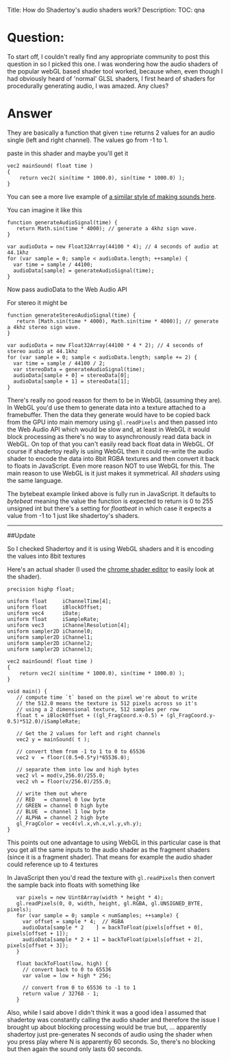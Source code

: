 Title: How do Shadertoy's audio shaders work?
Description:
TOC: qna

# Question:

To start off, I couldn't really find any appropriate community to post this question in so I picked this one. I was wondering how the audio shaders of the popular webGL based shader tool worked, because when, even though I had obviously heard of 'normal' GLSL shaders, I first heard of shaders for procedurally generating audio, I was amazed. Any clues?

# Answer

They are basically a function that given `time` returns 2 values for an audio single (left and right channel). The values go from -1 to 1.

paste in this shader and maybe you'll get it

    vec2 mainSound( float time )
    {
        return vec2( sin(time * 1000.0), sin(time * 1000.0) );
    }

You can see a more live example of [a similar style of making sounds here](http://games.greggman.com/game/html5-bytebeat/). 

You can imagine it like this

    function generateAudioSignal(time) {
       return Math.sin(time * 4000); // generate a 4khz sign wave.
    }

    var audioData = new Float32Array(44100 * 4); // 4 seconds of audio at 44.1khz
    for (var sample = 0; sample < audioData.length; ++sample) {
      var time = sample / 44100;
      audioData[sample] = generateAudioSignal(time);
    }

Now pass audioData to the Web Audio API

For stereo it might be 

    function generateStereoAudioSignal(time) {
       return [Math.sin(time * 4000), Math.sin(time * 4000)]; // generate a 4khz stereo sign wave.
    }

    var audioData = new Float32Array(44100 * 4 * 2); // 4 seconds of stereo audio at 44.1khz
    for (var sample = 0; sample < audioData.length; sample += 2) {
      var time = sample / 44100 / 2;
      var stereoData = generateAudioSignal(time);
      audioData[sample + 0] = stereoData[0];
      audioData[sample + 1] = stereoData[1];
    }

There's really no good reason for them to be in WebGL (assuming they are). In WebGL you'd use them to generate data into a texture attached to a framebuffer. Then the data they generate would have to be copied back from the GPU into main memory using `gl.readPixels` and then passed into the Web Audio API which would be slow and, at least in WebGL it would block processing as there's no way to asynchronously read data back in WebGL. On top of that you can't easily read back float data in WebGL. Of course if shadertoy really is using WebGL then it could re-write the audio shader to encode the data into 8bit RGBA textures and then convert it back to floats in JavaScript. Even more reason NOT to use WebGL for this. The main reason to use WebGL is it just makes it symmetrical. All *shaders* using the same language. 

The bytebeat example linked above is fully run in JavaScript. It defaults to *bytebeat* meaning the value the function is expected to return is 0 to 255 unsigned int but there's a setting for *floatbeat* in which case it expects a value from -1 to 1 just like shadertoy's shaders.

---

##Update

So I checked Shadertoy and it is using WebGL shaders and it is encoding the values into 8bit textures

Here's an actual shader (I used the [chrome shader editor](https://chrome.google.com/webstore/detail/shader-editor/ggeaidddejpbakgafapihjbgdlbbbpob?hl=en) to easily look at the shader).

    precision highp float;

    uniform float     iChannelTime[4];
    uniform float     iBlockOffset; 
    uniform vec4      iDate;
    uniform float     iSampleRate;
    uniform vec3      iChannelResolution[4];
    uniform sampler2D iChannel0;
    uniform sampler2D iChannel1;
    uniform sampler2D iChannel2;
    uniform sampler2D iChannel3;

    vec2 mainSound( float time )
    {
        return vec2( sin(time * 1000.0), sin(time * 1000.0) );
    }

    void main() {
       // compute time `t` based on the pixel we're about to write
       // the 512.0 means the texture is 512 pixels across so it's
       // using a 2 dimensional texture, 512 samples per row
       float t = iBlockOffset + ((gl_FragCoord.x-0.5) + (gl_FragCoord.y-0.5)*512.0)/iSampleRate;

       // Get the 2 values for left and right channels
       vec2 y = mainSound( t );

       // convert them from -1 to 1 to 0 to 65536
       vec2 v  = floor((0.5+0.5*y)*65536.0);

       // separate them into low and high bytes
       vec2 vl = mod(v,256.0)/255.0;
       vec2 vh = floor(v/256.0)/255.0;

       // write them out where 
       // RED   = channel 0 low byte
       // GREEN = channel 0 high byte
       // BLUE  = channel 1 low byte
       // ALPHA = channel 2 high byte
       gl_FragColor = vec4(vl.x,vh.x,vl.y,vh.y);
    }

This points out one advantage to using WebGL in this particular case is that you get all the same inputs to the audio shader as the fragment shaders (since it is a fragment shader). That means for example the audio shader could reference up to 4 textures

In JavaScript then you'd read the texture with `gl.readPixels` then convert the sample back into floats with something like

       var pixels = new Uint8Array(width * height * 4);
       gl.readPixels(0, 0, width, height, gl.RGBA, gl.UNSIGNED_BYTE, pixels);
       for (var sample = 0; sample < numSamples; ++sample) {
         var offset = sample * 4;  // RGBA
         audioData[sample * 2    ] = backToFloat(pixels[offset + 0], pixels[offset + 1]);
         audioData[sample * 2 + 1] = backToFloat(pixels[offset + 2], pixels[offset + 3]);
       }

       float backToFloat(low, high) {
         // convert back to 0 to 65536
         var value = low + high * 256;

         // convert from 0 to 65536 to -1 to 1
         return value / 32768 - 1;
       } 

Also, while I said above I didn't think it was a good idea I assumed that shadertoy was constantly calling the audio shader and therefore the issue I brought up about blocking processing would be true but, ... apparently shadertoy just pre-generates N seconds of audio using the shader when you press play where N is apparently 60 seconds. So, there's no blocking but then again the sound only lasts 60 seconds.
